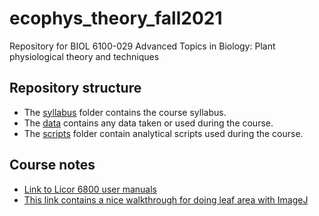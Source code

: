 # ecophys_theory_fall2021
Repository for BIOL 6100-029 Advanced Topics in Biology: Plant physiological theory and techniques

## Repository structure
- The [syllabus](syllabus) folder contains the course syllabus.
- The [data](folder) contains any data taken or used during the course.
- The [scripts](scripts) folder contain analytical scripts used during the course.

## Course notes
- [Link to Licor 6800 user manuals](https://www.licor.com/env/support/LI-6800/manuals.html)
- [This link contains a nice walkthrough for doing leaf area with ImageJ](https://rookieecologist.wordpress.com/2016/11/21/how-to-measure-leaf-area-in-imagej/)

